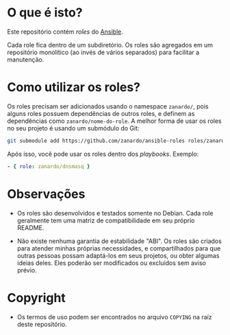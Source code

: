 # O que é isto?

Este repositório contém *roles* do
[Ansible](https://docs.ansible.com/ansible/index.html).

Cada role fica dentro de um subdiretório. Os roles são agregados em um
repositório monolítico (ao invés de vários separados) para facilitar a
manutenção.

# Como utilizar os roles?

Os roles precisam ser adicionados usando o namespace `zanardo/`, pois alguns
roles possuem dependências de outros roles, e definem as dependências como
`zanardo/nome-do-role`. A melhor forma de usar os roles no seu projeto é usando
um submódulo do Git:

```bash
git submodule add https://github.com/zanardo/ansible-roles roles/zanardo
```

Após isso, você pode usar os roles dentro dos *playbooks*. Exemplo:

```yaml
- { role: zanardo/dnsmasq }
```

# Observações

- Os roles são desenvolvidos e testados somente no Debian. Cada role geralmente
  tem uma matriz de compatibilidade em seu próprio README.

- Não existe nenhuma garantia de estabilidade "ABI". Os roles são criados para
  atender minhas próprias necessidades, e compartilhados para que outras pessoas
  possam adaptá-los em seus projetos, ou obter algumas ideias deles. Eles
  poderão ser modificados ou excluídos sem aviso prévio.

# Copyright

- Os termos de uso podem ser encontrados no arquivo `COPYING` na raíz deste
  repositório.
